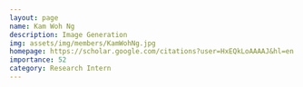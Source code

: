 ```yaml
---
layout: page
name: Kam Woh Ng
description: Image Generation
img: assets/img/members/KamWohNg.jpg
homepage: https://scholar.google.com/citations?user=HxEQkLoAAAAJ&hl=en
importance: 52
category: Research Intern
---
```

